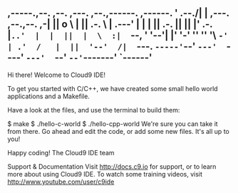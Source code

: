  ,-----.,--.                  ,--. ,---.   ,--.,------.  ,------.
'  .--./|  | ,---. ,--.,--. ,-|  || o   \  |  ||  .-.  \ |  .---'
|  |    |  || .-. ||  ||  |' .-. |`..'  |  |  ||  |  \  :|  `--, 
'  '--'\|  |' '-' ''  ''  '\ `-' | .'  /   |  ||  '--'  /|  `---.
 `-----'`--' `---'  `----'  `---'  `--'    `--'`-------' `------'
-----------------------------------------------------------------
Hi there! Welcome to Cloud9 IDE!

To get you started with C/C++, we have created some small hello world applications and a Makefile.

Have a look at the files, and use the terminal to build them:

$ make
$ ./hello-c-world
$ ./hello-cpp-world
We're sure you can take it from there. Go ahead and edit the code, or add some new files. It's all up to you!

Happy coding! The Cloud9 IDE team

Support & Documentation
Visit http://docs.c9.io for support, or to learn more about using Cloud9 IDE. To watch some training videos, visit http://www.youtube.com/user/c9ide